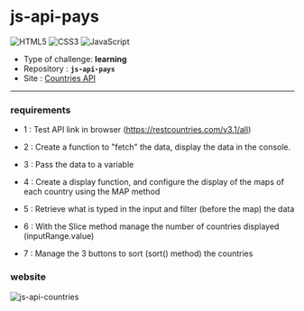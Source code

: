 # js-api-pays
![HTML5](https://img.shields.io/badge/html5-%23E34F26.svg?style=for-the-badge&logo=html5&logoColor=white) ![CSS3](https://img.shields.io/badge/css3-%231572B6.svg?style=for-the-badge&logo=css3&logoColor=white) 	![JavaScript](https://img.shields.io/badge/javascript-%23323330.svg?style=for-the-badge&logo=javascript&logoColor=%23F7DF1E)

- Type of challenge: **learning**
- Repository : **`js-api-pays`**
- Site : <a href="https://florianauc.github.io/js-api-countries/" target="_blank"> Countries API </a>


* * *

### requirements

- 1 : Test API link in browser (https://restcountries.com/v3.1/all)

- 2 : Create a function to "fetch" the data, display the data in the console.

- 3 : Pass the data to a variable

- 4 : Create a display function, and configure the display of the maps of each country using the MAP method

- 5 : Retrieve what is typed in the input and filter (before the map) the data


- 6 : With the Slice method manage the number of countries displayed (inputRange.value)

- 7 : Manage the 3 buttons to sort (sort() method) the countries

### website

![js-api-countries](https://user-images.githubusercontent.com/98493546/179726669-1e7b73fb-271d-44a6-9d50-5c0425116ad0.png)
